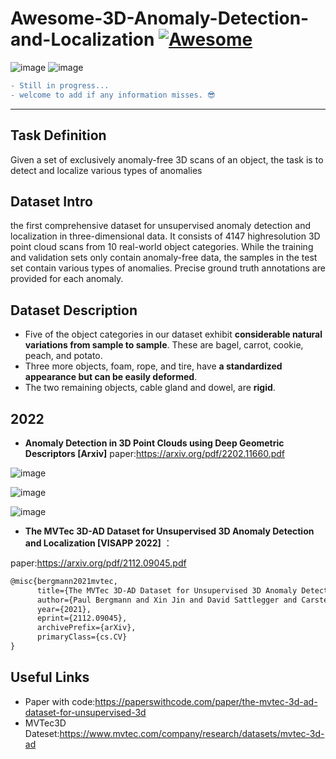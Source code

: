 # Awesome-3D-Anomaly-Detection-and-Localization [![Awesome](https://awesome.re/badge.svg)](https://awesome.re)
![image](https://user-images.githubusercontent.com/65257938/146582182-93d4c2fc-d681-4f85-9ad7-2c8f7f1acc98.png)
![image](https://user-images.githubusercontent.com/65257938/146583718-4daa2f88-37e9-492d-93bb-e3cb7b3185c3.png)



```diff
- Still in progress...
- welcome to add if any information misses. 😎
```
---
## Task Definition
Given a set of exclusively anomaly-free 3D scans of an object, the task is to detect and localize various types of anomalies

## Dataset Intro

the first comprehensive dataset for unsupervised anomaly detection and localization in three-dimensional data. It consists of 4147 highresolution 3D point cloud scans from 10 real-world object categories. While the training and validation sets only contain anomaly-free data, the samples in the test set contain various types of anomalies. Precise ground truth annotations are provided for each anomaly.

## Dataset Description
* Five of the object categories in our dataset exhibit **considerable natural variations from sample to sample**. These are bagel, carrot, cookie, peach, and potato.
* Three more objects, foam, rope, and tire, have **a standardized appearance but can be easily deformed**. 
* The two remaining objects, cable gland and dowel, are **rigid**.

## 2022
* **Anomaly Detection in 3D Point Clouds using Deep Geometric Descriptors [Arxiv]**
 paper:<https://arxiv.org/pdf/2202.11660.pdf>

![image](https://user-images.githubusercontent.com/65257938/156167825-a338e8e2-5f44-46b7-8b72-6a1fbbbfe7b6.png)

![image](https://user-images.githubusercontent.com/65257938/156167910-088c02ce-b6b0-42f3-af44-f3f7f1ddf913.png)

![image](https://user-images.githubusercontent.com/65257938/156168048-d65a936f-2fe0-4c96-999a-45d829bd206f.png)


* **The MVTec 3D-AD Dataset for Unsupervised 3D Anomaly Detection and Localization [VISAPP 2022]** ：

 paper:<https://arxiv.org/pdf/2112.09045.pdf>

```latex
@misc{bergmann2021mvtec,
      title={The MVTec 3D-AD Dataset for Unsupervised 3D Anomaly Detection and Localization}, 
      author={Paul Bergmann and Xin Jin and David Sattlegger and Carsten Steger},
      year={2021},
      eprint={2112.09045},
      archivePrefix={arXiv},
      primaryClass={cs.CV}
}
```



## Useful Links
* Paper with code:<https://paperswithcode.com/paper/the-mvtec-3d-ad-dataset-for-unsupervised-3d>
* MVTec3D Dateset:<https://www.mvtec.com/company/research/datasets/mvtec-3d-ad>


   

